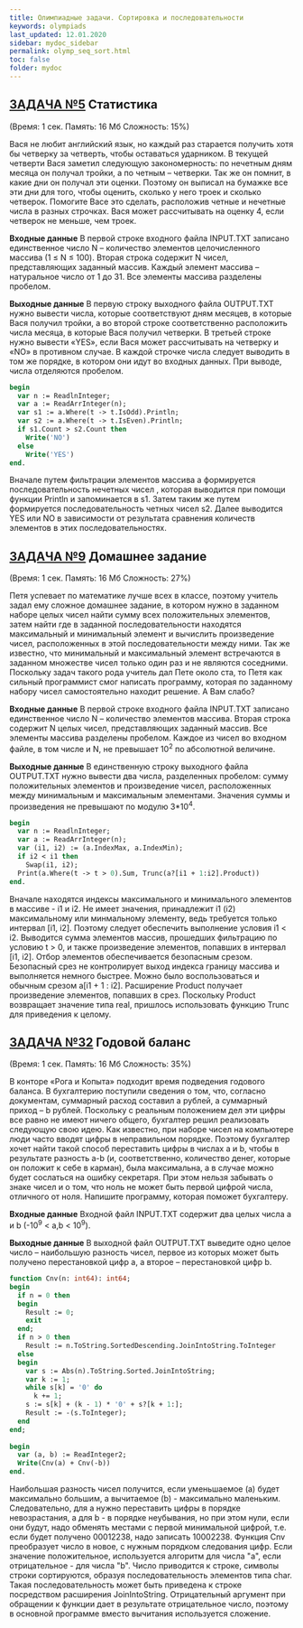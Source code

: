 ```yaml
---
title: Олимпиадные задачи. Сортировка и последовательности
keywords: olympiads
last_updated: 12.01.2020
sidebar: mydoc_sidebar
permalink: olymp_seq_sort.html
toc: false
folder: mydoc
---
```


<script src="//i.upmath.me/latex.js"></script> 

## [ЗАДАЧА №5](https://acmp.ru/index.asp?main=task&id_task=5) Статистика
(Время: 1 сек. Память: 16 Мб Сложность: 15%)

Вася не любит английский язык, но каждый раз старается получить хотя бы четверку за четверть, чтобы оставаться ударником. В текущей четверти Вася заметил следующую закономерность: по нечетным дням месяца он получал тройки, а по четным – четверки. Так же он помнит, в какие дни он получал эти оценки. Поэтому он выписал на бумажке все эти дни для того, чтобы оценить, сколько у него троек и сколько четверок. Помогите Васе это сделать, расположив четные и нечетные числа в разных строчках. Вася может рассчитывать на оценку 4, если четверок не меньше, чем троек.

**Входные данные**
В первой строке входного файла INPUT.TXT записано единственное число N – количество элементов целочисленного массива (1 ≤ N ≤ 100). Вторая строка содержит N чисел, представляющих заданный массив. Каждый элемент массива – натуральное число от 1 до 31. Все элементы массива разделены пробелом.

**Выходные данные**
В первую строку выходного файла OUTPUT.TXT нужно вывести числа, которые соответствуют дням месяцев, в которые Вася получил тройки, а во второй строке соответственно расположить числа месяца, в которые Вася получил четверки. В третьей строке нужно вывести «YES», если Вася может рассчитывать на четверку и «NO» в противном случае. В каждой строчке числа следует выводить в том же порядке, в котором они идут во входных данных. При выводе, числа отделяются пробелом. 

```pascal
begin
  var n := ReadlnInteger;
  var a := ReadArrInteger(n);
  var s1 := a.Where(t -> t.IsOdd).Println;
  var s2 := a.Where(t -> t.IsEven).Println;
  if s1.Count > s2.Count then
    Write('NO')
  else
    Write('YES')
end.
```

Вначале путем фильтрации элементов массива а формируется последовательность нечетных чисел , которая выводится при помощи функции Println и запоминается в s1. Затем таким же путем формируется последовательность четных чисел s2. Далее выводится YES или NO в зависимости от результата сравнения количеств элементов в этих последовательностях.

## [**ЗАДАЧА №9**](https://acmp.ru/index.asp?main=task&id_task=9) Домашнее задание
(Время: 1 сек. Память: 16 Мб Сложность: 27%)

Петя успевает по математике лучше всех в классе, поэтому учитель задал ему сложное домашнее задание, в котором нужно в заданном наборе целых чисел найти сумму всех положительных элементов, затем найти где в заданной последовательности находятся максимальный и минимальный элемент и вычислить произведение чисел, расположенных в этой последовательности между ними. Так же известно, что минимальный и максимальный элемент встречаются в заданном множестве чисел только один раз и не являются соседними. Поскольку задач такого рода учитель дал Пете около ста, то Петя как сильный программист смог написать программу, которая по заданному набору чисел самостоятельно находит решение. А Вам слабо?

**Входные данные**
В первой строке входного файла INPUT.TXT записано единственное число N – количество элементов массива. Вторая строка содержит N целых чисел, представляющих заданный массив. Все элементы массива разделены пробелом. Каждое из чисел во входном файле, в том числе и N, не превышает 10<sup>2</sup> по абсолютной величине.

**Выходные данные**
В единственную строку выходного файла OUTPUT.TXT нужно вывести два числа, разделенных пробелом: сумму положительных элементов и произведение чисел, расположенных между минимальным и максимальным элементами. Значения суммы и произведения не превышают по модулю 3*10<sup>4</sup>.

```pascal
begin
  var n := ReadlnInteger;
  var a := ReadArrInteger(n);
  var (i1, i2) := (a.IndexMax, a.IndexMin);
  if i2 < i1 then
    Swap(i1, i2);
  Print(a.Where(t -> t > 0).Sum, Trunc(a?[i1 + 1:i2].Product))
end.
```

Вначале находятся индексы максимального и минимального элементов в массиве - i1 и i2. Не имеет значения, принадлежит i1 (i2) максимальному или минмальному элементу, ведь требуется только интервал [i1, i2]. Поэтому следует обеспечить выполнение условия i1 < i2. Выводится сумма элементов массив, прошедших фильтрацию по условию t > 0, и также произведение элементов, попавших в интервал [i1, i2]. Отбор элементов обеспечивается безопасным срезом. Безопасный срез не контролирует выход индекса границу массива и выполняется немного быстрее. Можно было воспользоваться и обычным срезом a[i1 + 1 : i2]. Расширение Product получает произведение элементов, попавших в срез. Поскольку Product возвращает значение типа real, пришлось использовать функцию Trunc для приведения к целому.

## [ЗАДАЧА №32](https://acmp.ru/index.asp?main=task&id_task=32) Годовой баланс
(Время: 1 сек. Память: 16 Мб Сложность: 35%)

В конторе «Рога и Копыта» подходит время подведения годового баланса. В бухгалтерию поступили сведения о том, что, согласно документам, суммарный расход составил а рублей, a суммарный приход – b рублей. Поскольку с реальным положением дел эти цифры все равно не имеют ничего общего, бухгалтер решил реализовать следующую свою идею. Как известно, при наборе чисел на компьютере люди часто вводят цифры в неправильном порядке. Поэтому бухгалтер хочет найти такой способ переставить цифры в числах a и b, чтобы в результате разность a-b (и, соответственно, количество денег, которые он положит к себе в карман), была максимальна, а в случае можно будет сослаться на ошибку секретаря. При этом нельзя забывать о знаке чисел и о том, что ноль не может быть первой цифрой числа, отличного от ноля. Напишите программу, которая поможет бухгалтеру.

**Входные данные**
Входной файл INPUT.TXT содержит два целых числа a и b (-10<sup>9</sup> < a,b < 10<sup>9</sup>).

**Выходные данные**
В выходной файл OUTPUT.TXT выведите одно целое число – наибольшую разность чисел, первое из которых может быть получено перестановкой цифр a, а второе – перестановкой цифр b.

```pascal
function Cnv(n: int64): int64;
begin
  if n = 0 then
  begin
    Result := 0;
    exit
  end;  
  if n > 0 then
    Result := n.ToString.SortedDescending.JoinIntoString.ToInteger
  else
  begin
    var s := Abs(n).ToString.Sorted.JoinIntoString;
    var k := 1;
    while s[k] = '0' do
      k += 1;
    s := s[k] + (k - 1) * '0' + s?[k + 1:];
    Result := -(s.ToInteger);
  end
end;
 
begin
  var (a, b) := ReadInteger2;
  Write(Cnv(a) + Cnv(-b))
end.
```

Наибольшая разность чисел получится, если уменьшаемое (a) будет максимально большим, а вычитаемое (b) - максимально маленьким. Следовательно, для a нужно переставить цифры в порядке невозрастания, а для b - в порядке неубывания, но при этом нули, если они будут, надо обменять местами с первой минимальной цифрой, т.е. если будет получено 00012238, надо записать 10002238. Функция Cnv преобразует число в новое, с нужным порядком следования цифр. Если значение положительное, используется алгоритм для числа "а", если отрицательное - для числа "b". Число приводится к строке, символы строки сортируются, образуя последовательность элементов типа char. Такая последовательность может быть приведена к строке посредством расширения JoinIntoString. Отрицательный аргумент при обращении к функции дает в результате отрицательное число, поэтому в основной программе вместо вычитания используется сложение.

